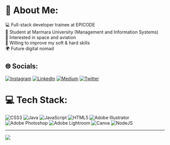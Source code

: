 # 💫 About Me:
💻 Full-stack developer trainee at EPICODE<br>🏫 Student at Marmara University (Management and Information Systems)<br> 🚀 Interested in space and aviation<br>🌱 Willing to improve my soft & hard skills<br>🌍 Future digital nomad


## 🌐 Socials:
[![Instagram](https://img.shields.io/badge/Instagram-%23E4405F.svg?logo=Instagram&logoColor=white)](https://instagram.com/yasirunofficial_) [![LinkedIn](https://img.shields.io/badge/LinkedIn-%230077B5.svg?logo=linkedin&logoColor=white)](https://linkedin.com/in/muhammedyasirozdemir) [![Medium](https://img.shields.io/badge/Medium-12100E?logo=medium&logoColor=white)](https://medium.com/@muhammedyasirozdemir) [![Twitter](https://img.shields.io/badge/Twitter-%231DA1F2.svg?logo=Twitter&logoColor=white)](https://twitter.com/myasirozdemir) 

# 💻 Tech Stack:
![CSS3](https://img.shields.io/badge/css3-%231572B6.svg?style=plastic&logo=css3&logoColor=white) ![Java](https://img.shields.io/badge/java-%23ED8B00.svg?style=plastic&logo=java&logoColor=white) ![JavaScript](https://img.shields.io/badge/javascript-%23323330.svg?style=plastic&logo=javascript&logoColor=%23F7DF1E) ![HTML5](https://img.shields.io/badge/html5-%23E34F26.svg?style=plastic&logo=html5&logoColor=white) ![Adobe Illustrator](https://img.shields.io/badge/adobeillustrator-%23FF9A00.svg?style=plastic&logo=adobeillustrator&logoColor=white) ![Adobe Photoshop](https://img.shields.io/badge/adobephotoshop-%2331A8FF.svg?style=plastic&logo=adobephotoshop&logoColor=white) ![Adobe Lightroom](https://img.shields.io/badge/Adobe%20Lightroom-31A8FF.svg?style=plastic&logo=Adobe%20Lightroom&logoColor=white) ![Canva](https://img.shields.io/badge/Canva-%2300C4CC.svg?style=plastic&logo=Canva&logoColor=white) ![NodeJS](https://img.shields.io/badge/node.js-6DA55F?style=plastic&logo=node.js&logoColor=white)

---
[![](https://visitcount.itsvg.in/api?id=yasirozdemir&icon=0&color=4)](https://visitcount.itsvg.in)

<!-- Proudly created with GPRM ( https://gprm.itsvg.in ) -->
